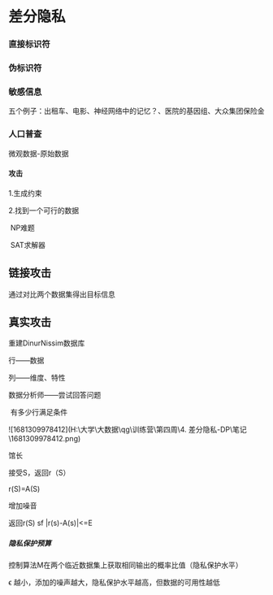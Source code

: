 # 差分隐私

### 直接标识符

### 伪标识符

### 敏感信息

五个例子：出租车、电影、神经网络中的记忆？、医院的基因组、大众集团保险金



### 人口普查

微观数据-原始数据

#### 攻击

1.生成约束

2.找到一个可行的数据

​	NP难题

​	SAT求解器



## 链接攻击

通过对比两个数据集得出目标信息

## 真实攻击



重建DinurNissim数据库

行——数据

列——维度、特性



数据分析师——尝试回答问题

​	有多少行满足条件

![1681309978412](H:\大学\大数据\qg\训练营\第四周\4. 差分隐私-DP\笔记\1681309978412.png)

馆长

接受S，返回r（S）

r(S)=A(S)



增加噪音

返回r(S) sf |r(s)-A(s)|<=E

##### 隐私保护预算

控制算法M在两个临近数据集上获取相同输出的概率比值（隐私保护水平）

ϵ 越小，添加的噪声越大，隐私保护水平越高，但数据的可用性越低